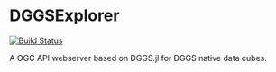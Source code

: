 # DGGSExplorer

[![Build Status](https://github.com/danlooo/DGGSExplorer.jl/actions/workflows/CI.yml/badge.svg?branch=main)](https://github.com/danlooo/DGGSExplorer.jl/actions/workflows/CI.yml?query=branch%3Amain)

A OGC API webserver based on DGGS.jl for DGGS native data cubes.
